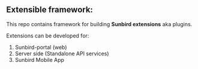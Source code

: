 ## Extensible framework:

This repo contains framework for building **Sunbird extensions** aka plugins.

Extensions can be developed for:
1. Sunbird-portal (web)
2. Server side (Standalone API services)
3. Sunbird Mobile App


